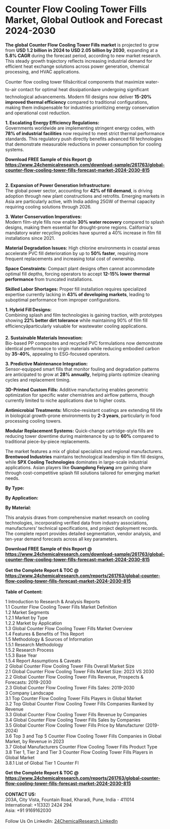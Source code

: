 <h1>Counter Flow Cooling Tower Fills Market, Global Outlook and Forecast 2024-2030</h1><p><strong>The global Counter Flow Cooling Tower Fills market</strong> is projected to grow from <strong>USD 1.2 billion in 2024 to USD 2.05 billion by 2030</strong>, expanding at a <strong>5.8% CAGR</strong> during the forecast period, according to new market research. This steady growth trajectory reflects increasing industrial demand for efficient heat exchange solutions across power generation, chemical processing, and HVAC applications.</p><p>Counter flow cooling tower fillsâcritical components that maximize water-to-air contact for optimal heat dissipationâare undergoing significant technological advancements. Modern fill designs now deliver <strong>15-20% improved thermal efficiency</strong> compared to traditional configurations, making them indispensable for industries prioritizing energy conservation and operational cost reduction.</p><p><strong>1. Escalating Energy Efficiency Regulations:</strong><br>
Governments worldwide are implementing stringent energy codes, with <strong>78% of industrial facilities</strong> now required to meet strict thermal performance standards. This regulatory push directly benefits advanced fill technologies that demonstrate measurable reductions in power consumption for cooling systems.</p><div><b>Download FREE Sample of this Report @ 
            <a href="https://www.24chemicalresearch.com/download-sample/261763/global-counter-flow-cooling-tower-fills-forecast-market-2024-2030-815">
            https://www.24chemicalresearch.com/download-sample/261763/global-counter-flow-cooling-tower-fills-forecast-market-2024-2030-815</a></b></div><br><p><strong>2. Expansion of Power Generation Infrastructure:</strong><br>
The global power sector, accounting for <strong>42% of fill demand</strong>, is driving adoption through new plant constructions and retrofits. Emerging markets in Asia are particularly active, with India adding 25GW of thermal capacity requiring cooling solutions through 2026.</p><p><strong>3. Water Conservation Imperatives:</strong><br>
Modern film-style fills now enable <strong>30% water recovery</strong> compared to splash designs, making them essential for drought-prone regions. California's mandatory water recycling policies have spurred a 40% increase in film fill installations since 2021.</p><p><strong>Material Degradation Issues:</strong> High chlorine environments in coastal areas accelerate PVC fill deterioration by up to <strong>50% faster</strong>, requiring more frequent replacements and increasing total cost of ownership.</p><p><strong>Space Constraints:</strong> Compact plant designs often cannot accommodate optimal fill depths, forcing operators to accept <strong>12-15% lower thermal performance</strong> from truncated installations.</p><p><strong>Skilled Labor Shortages:</strong> Proper fill installation requires specialized expertise currently lacking in <strong>43% of developing markets</strong>, leading to suboptimal performance from improper configurations.</p><p><strong>1. Hybrid Fill Designs:</strong><br>
Combining splash and film technologies is gaining traction, with prototypes showing <strong>22% better dirt tolerance</strong> while maintaining 90% of film fill efficiencyâparticularly valuable for wastewater cooling applications.</p><p><strong>2. Sustainable Materials Innovation:</strong><br>
Bio-based PP composites and recycled PVC formulations now demonstrate identical performance to virgin materials while reducing embodied carbon by <strong>35-40%</strong>, appealing to ESG-focused operators.</p><p><strong>3. Predictive Maintenance Integration:</strong><br>
Sensor-equipped smart fills that monitor fouling and degradation patterns are anticipated to grow at <strong>28% annually</strong>, helping plants optimize cleaning cycles and replacement timing.</p><p><strong>3D-Printed Custom Fills:</strong> Additive manufacturing enables geometric optimization for specific water chemistries and airflow patterns, though currently limited to niche applications due to higher costs.</p><p><strong>Antimicrobial Treatments:</strong> Microbe-resistant coatings are extending fill life in biological growth-prone environments by <strong>2-3 years</strong>, particularly in food processing cooling towers.</p><p><strong>Modular Replacement Systems:</strong> Quick-change cartridge-style fills are reducing tower downtime during maintenance by up to <strong>60%</strong> compared to traditional piece-by-piece replacements.</p><p>The market features a mix of global specialists and regional manufacturers. <strong>Brentwood Industries</strong> maintains technological leadership in film fill designs, while <strong>SPX Cooling Technologies</strong> dominates in large-scale industrial applications. Asian players like <strong>Guangdong Feiyang</strong> are gaining share through cost-competitive splash fill solutions tailored for emerging market needs.</p><p><strong>By Type:</strong></p><p><strong>By Application:</strong></p><p><strong>By Material:</strong></p><p>This analysis draws from comprehensive market research on cooling technologies, incorporating verified data from industry associations, manufacturers' technical specifications, and project deployment records. The complete report provides detailed segmentation, vendor analysis, and ten-year demand forecasts across all key parameters.</p><div><b>Download FREE Sample of this Report @ 
            <a href="https://www.24chemicalresearch.com/download-sample/261763/global-counter-flow-cooling-tower-fills-forecast-market-2024-2030-815">
            https://www.24chemicalresearch.com/download-sample/261763/global-counter-flow-cooling-tower-fills-forecast-market-2024-2030-815</a></b></div><br><div><b>Get the Complete Report & TOC @ 
            <a href="https://www.24chemicalresearch.com/reports/261763/global-counter-flow-cooling-tower-fills-forecast-market-2024-2030-815">
            https://www.24chemicalresearch.com/reports/261763/global-counter-flow-cooling-tower-fills-forecast-market-2024-2030-815</a></b></div><br>
            <b>Table of Content:</b><p>1 Introduction to Research & Analysis Reports<br />
    1.1 Counter Flow Cooling Tower Fills Market Definition<br />
    1.2 Market Segments<br />
        1.2.1 Market by Type<br />
        1.2.2 Market by Application<br />
    1.3 Global Counter Flow Cooling Tower Fills Market Overview<br />
    1.4 Features & Benefits of This Report<br />
    1.5 Methodology & Sources of Information<br />
        1.5.1 Research Methodology<br />
        1.5.2 Research Process<br />
        1.5.3 Base Year<br />
        1.5.4 Report Assumptions & Caveats<br />
2 Global Counter Flow Cooling Tower Fills Overall Market Size<br />
    2.1 Global Counter Flow Cooling Tower Fills Market Size: 2023 VS 2030<br />
    2.2 Global Counter Flow Cooling Tower Fills Revenue, Prospects & Forecasts: 2019-2030<br />
    2.3 Global Counter Flow Cooling Tower Fills Sales: 2019-2030<br />
3 Company Landscape<br />
    3.1 Top Counter Flow Cooling Tower Fills Players in Global Market<br />
    3.2 Top Global Counter Flow Cooling Tower Fills Companies Ranked by Revenue<br />
    3.3 Global Counter Flow Cooling Tower Fills Revenue by Companies<br />
    3.4 Global Counter Flow Cooling Tower Fills Sales by Companies<br />
    3.5 Global Counter Flow Cooling Tower Fills Price by Manufacturer (2019-2024)<br />
    3.6 Top 3 and Top 5 Counter Flow Cooling Tower Fills Companies in Global Market, by Revenue in 2023<br />
    3.7 Global Manufacturers Counter Flow Cooling Tower Fills Product Type<br />
    3.8 Tier 1, Tier 2 and Tier 3 Counter Flow Cooling Tower Fills Players in Global Market<br />
        3.8.1 List of Global Tier 1 Counter Fl</p><div><b>Get the Complete Report & TOC @ 
            <a href="https://www.24chemicalresearch.com/reports/261763/global-counter-flow-cooling-tower-fills-forecast-market-2024-2030-815">
            https://www.24chemicalresearch.com/reports/261763/global-counter-flow-cooling-tower-fills-forecast-market-2024-2030-815</a></b></div><br><b>CONTACT US:</b><br>
            203A, City Vista, Fountain Road, Kharadi, Pune, India - 411014<br>
            International: +1(332) 2424 294<br>
            Asia: +91 9169162030 <br><br>
            Follow Us On LinkedIn: <a href="https://www.linkedin.com/company/24chemicalresearch/">24ChemicalResearch LinkedIn</a>